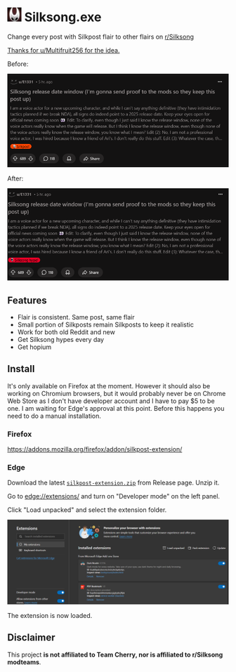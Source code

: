 # ![Silksong Icon](icons/icon.png) Silksong.exe

Change every post with Silkpost flair to other flairs on [r/Silksong](https://www.reddit.com/r/Silksong/)

[Thanks for u/Multifruit256 for the idea.](https://www.reddit.com/r/Silksong/comments/1i7bb4h/we_should_make_a_computer_virus_called/)

Before:

![Screenshot of r/Silksong before installation](screenshots/before.png)

After:

![Screenshot of r/Silksong before installation](screenshots/after.png)

## Features

- Flair is consistent. Same post, same flair
- Small portion of Silkposts remain Silkposts to keep it realistic
- Work for both old Reddit and new
- Get Silksong hypes every day
- Get hopium

## Install

It's only available on Firefox at the moment. However it should also be working on Chromium browsers, but it would probably never be on Chrome Web Store as I don't have developer account and I have to pay $5 to be one. I am waiting for Edge's approval at this point. Before this happens you need to do a manual installation. 

### Firefox

https://addons.mozilla.org/firefox/addon/silkpost-extension/

### Edge

Download the latest [`silkpost-extension.zip`](https://github.com/CarrieForle/silkpost-extension/releases/latest) from Release page. Unzip it.

Go to [edge://extensions/](edge://extensions/) and turn on "Developer mode" on the left panel.

Click "Load unpacked" and select the extension folder.

![Edge screenshot](screenshots/edge.png)

The extension is now loaded.

## Disclaimer

This project **is not affiliated to Team Cherry, nor is affiliated to r/Silksong modteams**.